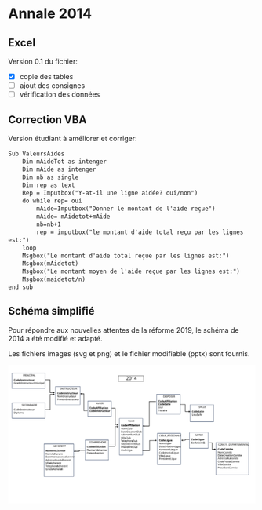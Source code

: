 # Annale 2014

## Excel

Version 0.1 du fichier: 

* [x] copie des tables
* [ ] ajout des consignes
* [ ] vérification des données

## Correction VBA
Version étudiant à améliorer et corriger:

	Sub ValeursAides
		Dim mAideTot as intenger
		Dim mAide as intenger
		Dim nb as single
		Dim rep as text
		Rep = Imputbox("Y-at-il une ligne aidée? oui/non")
		do while rep= oui
			mAide=Imputbox("Donner le montant de l'aide reçue")
			mAide= mAidetot+mAide
			nb=nb+1
			rep = imputbox("le montant d'aide total reçu par les lignes est:")
		loop
		Msgbox("Le montant d'aide total reçue par les lignes est:")
		Msgbox(mAidetot)
		Msgbox("Le montant moyen de l'aide reçue par les lignes est:")
		Msgbox(maidetot/n)
	end sub

## Schéma simplifié

Pour répondre aux nouvelles attentes de la réforme 2019, le schéma de 2014 a été modifié et adapté.

Les fichiers images (svg et png) et le fichier modifiable (pptx) sont fournis.

![Schéma 2014 simplifié](./2014-simple.svg)